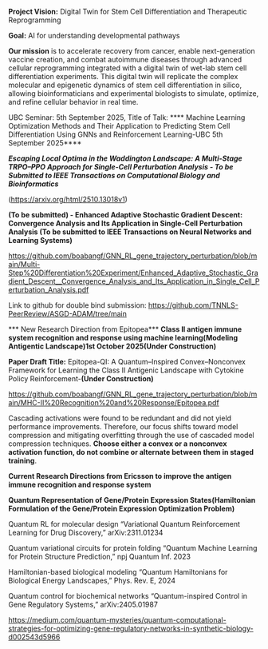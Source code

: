 **Project Vision:** Digital Twin for Stem Cell Differentiation and Therapeutic Reprogramming


 **Goal:** AI for understanding developmental pathways

**Our mission** is to accelerate recovery from cancer, enable next-generation vaccine creation, and combat autoimmune diseases through advanced cellular reprogramming integrated with a digital twin of wet-lab stem cell differentiation experiments. This digital twin will replicate the complex molecular and epigenetic dynamics of stem cell differentiation in silico, allowing bioinformaticians and experimental biologists to simulate, optimize, and refine cellular behavior in real time. 


UBC Seminar: 5th September 2025, Title of  Talk: **** Machine Learning Optimization Methods and Their Application to Predicting Stem Cell Differentiation Using GNNs and Reinforcement Learning-UBC 5th September 2025****


***Escaping Local Optima in the Waddington Landscape: A Multi-Stage TRPO–PPO  Approach for Single-Cell Perturbation Analysis - To be Submitted to   IEEE Transactions on Computational Biology and Bioinformatics***

(https://arxiv.org/html/2510.13018v1)

****(To be submitted) - Enhanced Adaptive Stochastic Gradient Descent: Convergence Analysis and Its Application in Single-Cell Perturbation Analysis (To be submitted to IEEE Transactions on Neural Networks and Learning Systems)****


https://github.com/boabangf/GNN_RL_gene_trajectory_perturbation/blob/main/Multi-Step%20Differentiation%20Experiment/Enhanced_Adaptive_Stochastic_Gradient_Descent__Convergence_Analysis_and_Its_Application_in_Single_Cell_Perturbation_Analysis.pdf

Link to github for double bind submission: https://github.com/TNNLS-PeerReview/ASGD-ADAM/tree/main


*** New Research Direction from Epitopea*** ****Class II antigen immune system recognition and response using machine learning(Modeling Antigentic Landscape)1st October 2025(Under Construction)****


**Paper Draft Title:** Epitopea-QI: A Quantum–Inspired Convex–Nonconvex Framework for Learning the Class II Antigenic Landscape with Cytokine Policy Reinforcement-****(Under Construction)****

https://github.com/boabangf/GNN_RL_gene_trajectory_perturbation/blob/main/MHC-II%20Recognition%20and%20Response/Epitopea.pdf

Cascading activations were found to be redundant and did not yield performance improvements. Therefore, our focus shifts toward model compression and mitigating overfitting through the use of cascaded model compression techniques. **Choose either a convex or a nonconvex activation function, do not combine or alternate between them in staged training**.



**Current Research Directions from Ericsson to improve the antigen immune recognition and response system**

**Quantum Representation of Gene/Protein Expression States(Hamiltonian Formulation of the Gene/Protein Expression Optimization Problem)**

Quantum RL for molecular design	“Variational Quantum Reinforcement Learning for Drug Discovery,” arXiv:2311.01234


Quantum variational circuits for protein folding	“Quantum Machine Learning for Protein Structure Prediction,” npj Quantum Inf. 2023

Hamiltonian-based biological modeling	“Quantum Hamiltonians for Biological Energy Landscapes,” Phys. Rev. E, 2024


Quantum control for biochemical networks	“Quantum-inspired Control in Gene Regulatory Systems,” arXiv:2405.01987

https://medium.com/quantum-mysteries/quantum-computational-strategies-for-optimizing-gene-regulatory-networks-in-synthetic-biology-d002543d5966
